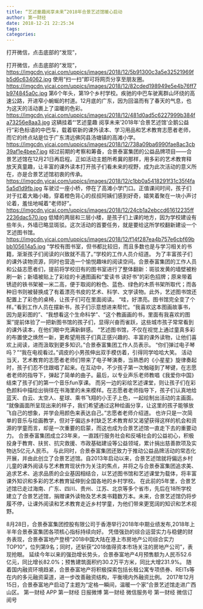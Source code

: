 ```yaml
---
title: “艺述童趣阅享未来”2018年合景艺述馆暖心启动
author: 第一财经
date: 2018-12-21 22:25:34
tags: 
categories: 
---
```

打开微信，点击底部的“发现”，
<!-- more -->
打开微信，点击底部的“发现”，
https://imgcdn.yicai.com/uppics/images/2018/12/5b91300c3a5e32521969fb5d6c634062.jpg
使用“扫一扫”即可将网页分享至朋友圈。
https://imgcdn.yicai.com/uppics/images/2018/12/82cded198949e5e4b76ff7b974845a0c.jpg
第6个年头，第19个乡村学校。疾驰的中巴车驶离群山环绕的高速公路，开进窄小蜿蜒的村道。12月底的广东，因为回温而有了春天的气息，也为这天的活动裹上了温暖的色彩。
https://imgcdn.yicai.com/uppics/images/2018/12/481d0ad5c6227999b384fa73256e8aa3.jpg
这辆挂着“‘艺述童趣 阅享未来’2018年‘合景艺述馆’企鹅公益行”彩色标语的中巴车，载着崭新的课外读本、学习用品和艺术教育志愿者老师，而它的终点站是位于广东清远佛冈县汤塘镇的高滩小学。
https://imgcdn.yicai.com/uppics/images/2018/12/738a09ba6990fae8ac3cb39af1e4bee7.jpg
经过前期的考察和筹备，合景泰富集团的公益品牌项目——合景艺述馆在12月21日再启程。正如活动主题所希冀的那样，用多彩的艺术教育释放天真童趣，让丰富的课外读本打开孩子们看未来的视野，成为此次活动的意义所在，亦是合景艺述馆初衷的传承。
https://imgcdn.yicai.com/uppics/images/2018/12/c1bb0a5418291f31c35f4fa5a5d1d9fb.jpg
车驶过一座小桥，停在了高滩小学门口。正值课间时间，孩子们对于扛着大箱小箱，穿着橙色背心的叔叔阿姨们感到好奇，嬉笑着聚在一块小声讨论着，羞怯地喊着“老师好”。
https://imgcdn.yicai.com/uppics/images/2018/12/24cb1a2ebccd61612235ff2236dac570.jpg
低矮的两层和三层小楼，是孩子们上课的地方，因为学校建设有些年头，外墙已略显斑驳。这次活动的首要任务，就是要给这所学校翻新建设一个艺述图书馆。
https://imgcdn.yicai.com/uppics/images/2018/12/f14f287ea4b757e6cbf69bbb105614a5.jpg
“学校有图书室，但书都比较旧，而且多数也是与学习相关的书籍，渐渐孩子们阅读的兴致就不高了。”学校的工作人员介绍道。
为了丰富孩子们的课外读物资源，同时也营造一个愉悦趣味的阅读空间。合景泰富集团的工作人员和公益志愿者们，提前将学校旧有的图书室进行了整体翻新：斑驳发黄的墙壁被粉刷一新；新墙被贴上了彩绘的卡通图画和“爱读书 读好书”的彩色招牌；原来带着锈迹的铁书架被一米二高，便于取阅的粉色、蓝色、绿色的木质书架所取代；而各种旧书则被替换成了有着漂亮书皮的艺术、科学、文学读物。此外，艺述图书馆还配置上了彩色的桌椅，让孩子们可在里面阅读。
“哇，好漂亮。图书馆完全变了个样。”看到工作人员在摆新书，孩子们示意想进来帮忙。“我喜欢这本图画故事书，因为是彩图的”、“我想看这个生命科学”、“这个教画画的书，里面有我喜欢的图案”提前体验了一把新图书馆的孩子们，显得兴奋而雀跃，这些城市孩子常常看到的课外读本，在他们眼中充满新鲜感。
“艺述图书馆，不仅在视觉上通过童真多彩的布置使之焕然一新，更希望用孩子们真正感兴趣的、丰富的课外读物，让他们喜欢上阅读，进而汲取到更多知识。”合景泰富集团工作人员表示。
“你们弹过电子琴吗？”“我在电视看过。”调皮的小男孩伸出双手模仿着，引得同学哈哈大笑。
活动当天，艺术教育的志愿者老师们带来了电子琴演奏，当熟悉的《小星星》旋律奏起时，孩子们忍不住跟唱了起来。在互动中，不少孩子第一次触碰到了琴键，在志愿者老师的指导下，弹起了简单的曲子。最后，以专业声乐老师教唱《我爱你中国》结束了孩子们的第一个音乐fun享课。
而另一边的彩绘艺述课堂，则让孩子们在彩色颜料中描绘出徜徉在书海里的未来模样。在志愿者老师指导下，孩子们认真地给蓝天、白云、太空人、星球、乘书飞翔的小王子上色，一起绘制出活动的主画面。
“就像画面所呈现出来的样子，我们希望通过这种绘画分享，让这里的孩子能够放飞自己的想象，并学会用颜色来表达自己。”志愿者老师介绍道。
也许只是一次简单的音乐与绘画教学，但对于偏远乡村缺乏艺术教育却又渴望获得这样的机会和资源的学童而言，却是一次重要的启蒙，而这也成为合景艺述馆一直走下去的重要动力。
合景泰富集团成立23年来，一直践行服务社会和反哺社会的公益初心，积极投身于教育、扶贫、抗灾救援、市政基础建设等公益领域，累计捐出慈善款项及实物达5亿元人民币。
与此同时，合景泰富集团还致力于推动公益品牌活动的常态化开展，并由此创立了合景艺述馆。自2013年启动以来，合景艺述馆就将偏远乡村儿童的课外阅读与艺术教育现状作为关注的焦点，并将之与合景泰富集团追求美、追求艺术、追求品质的企业基因相结合，以艺述图书馆和艺述课堂为载体，将丰富课外知识和多彩的艺术教育延伸到全国各地的乡村学校。
在此前的5年里，合景艺述馆已走过海南、广东、四川、贵州、江苏、北京等多个省市，先后在18所学校建立了合景艺述馆，捐赠课外读物及艺术类书籍数万本。未来，合景艺述馆仍将步履不停，让课外阅读和艺术教育走近乡村学童，为他们带来更宽阔的知识和艺术视野。
 
 
8月28日，合景泰富集团控股有限公司于香港举行2018年中期业绩发布,2018年上半年合景泰富集团各项核心指标持续向好。
凭借强劲的综合运营实力与稳健的财务表现，合景泰富地产登榜“2018中国大陆在港上市房地产公司综合实力TOP10”，位列第9名；同时，还斩获“2018值得资本市场关注的房地产公司”，表现抢眼。
延续今年以来的强劲增长势头，合景泰富地产4月预售额为人民币52.6亿元，同比增长82.0%；预售建筑面积约30.2万平方米，同比大增231.9%。
随着国内融资环境趋紧，合景泰富地产将积极探索包括长租公寓专项债券、REITs等在内的多元融资渠道，进一步改善融资结构，平衡境内外融资比例。
2017年12月15日，合景泰富地产启动了主题为“定格一瞬间，温暖一个家”合景艺述馆走进广西山区。
第一财经
APP
第一财经
日报微博
第一财经
微信服务号
第一财经
微信订阅号
